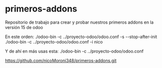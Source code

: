 # primeros-addons
Repositorio de trabajo para crear y probar nuestros primeros addons en la versión 15 de odoo

En este orden:
./odoo-bin -c ../proyecto-odoo/odoo.conf -s --stop-after-init
./odoo-bin -c ../proyecto-odoo/odoo.conf -i nico

Y de ahí en más usas esta:
./odoo-bin -c ../proyecto-odoo/odoo.conf 

https://github.com/nicoMoroni348/primeros-addons.git